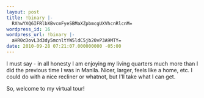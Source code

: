 ```yaml
---
layout: post
title: !binary |-
  RXhwYXQ6IFRlbXBvcmFyeSBMaXZpbmcgUXVhcnRlcnM=
wordpress_id: 16
wordpress_url: !binary |-
  aHR0cDovL3d3dy5mcnltYW5ldC5jb20vP3A9MTY=
date: 2010-09-28 07:21:07.000000000 -05:00
---
```

I must say - in all honesty I am enjoying my living quarters much more than I did the previous time I was in Manila. Nicer, larger, feels like a home, etc. I could do with a nice recliner or whatnot, but I'll take what I can get.

So, welcome to my virtual tour!

<object classid="clsid:d27cdb6e-ae6d-11cf-96b8-444553540000" width="480" height="385" codebase="http://download.macromedia.com/pub/shockwave/cabs/flash/swflash.cab#version=6,0,40,0"><param name="allowFullScreen" value="true" /><param name="allowscriptaccess" value="always" /><param name="src" value="http://www.youtube.com/v/mTotQaA_zi8?fs=1&amp;hl=en_US" /><param name="allowfullscreen" value="true" /><embed type="application/x-shockwave-flash" width="480" height="385" src="http://www.youtube.com/v/mTotQaA_zi8?fs=1&amp;hl=en_US" allowscriptaccess="always" allowfullscreen="true"></embed></object>
